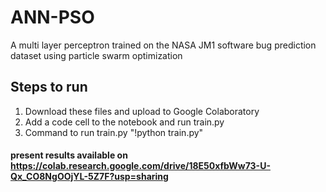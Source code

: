 # ANN-PSO
A multi layer perceptron trained on the NASA JM1 software bug prediction dataset using particle swarm optimization

## Steps to run

1. Download these files and upload to Google Colaboratory
2. Add a code cell to the notebook and run train.py
3. Command to run train.py "!python train.py"

#### present results available on https://colab.research.google.com/drive/18E50xfbWw73-U-Qx_CO8NgOOjYL-5Z7F?usp=sharing

